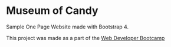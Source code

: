 # Museum of Candy

Sample One Page Website made with Bootstrap 4.

This project was made as a part of the [Web Developer Bootcamp](https://www.udemy.com/course/the-web-developer-bootcamp/)
